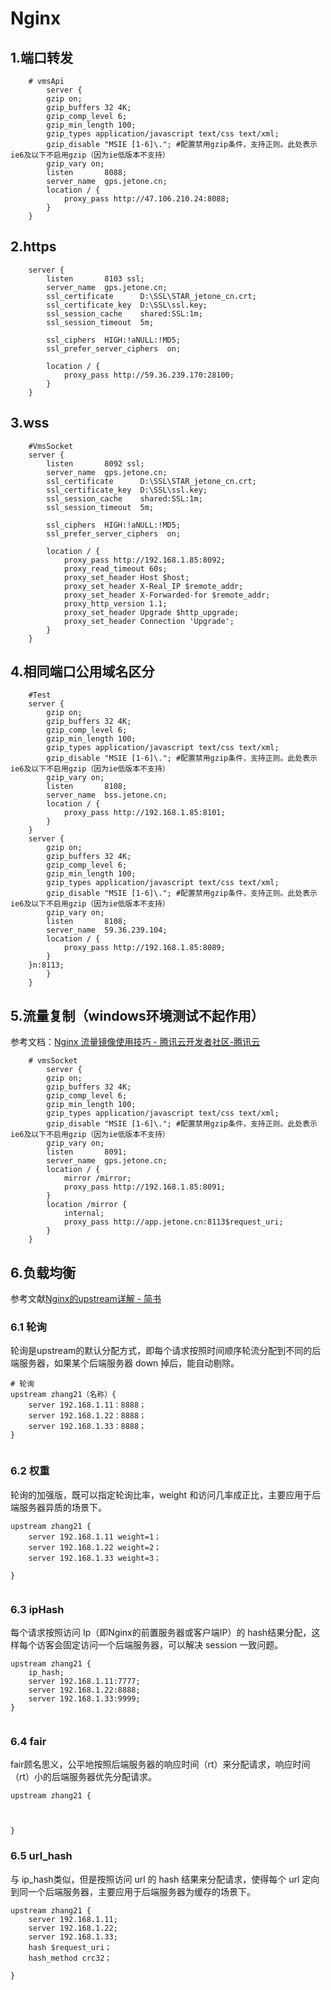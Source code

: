 # Nginx

## 1.端口转发

```shell
    # vmsApi
        server {
        gzip on;
        gzip_buffers 32 4K;
        gzip_comp_level 6;
        gzip_min_length 100;
        gzip_types application/javascript text/css text/xml;
        gzip_disable "MSIE [1-6]\."; #配置禁用gzip条件，支持正则。此处表示ie6及以下不启用gzip（因为ie低版本不支持）
        gzip_vary on;
        listen       8088;
        server_name  gps.jetone.cn;
        location / {
            proxy_pass http://47.106.210.24:8088;
        }
    }
```

## 2.https

```shell
    server {
        listen       8103 ssl;
        server_name  gps.jetone.cn;
        ssl_certificate      D:\SSL\STAR_jetone_cn.crt;
        ssl_certificate_key  D:\SSL\ssl.key;
        ssl_session_cache    shared:SSL:1m;
        ssl_session_timeout  5m;

        ssl_ciphers  HIGH:!aNULL:!MD5;
        ssl_prefer_server_ciphers  on;

        location / {
            proxy_pass http://59.36.239.170:28100;
        }
    }
```

## 3.wss

```shell
    #VmsSocket
    server {
        listen       8092 ssl;
        server_name  gps.jetone.cn;
        ssl_certificate      D:\SSL\STAR_jetone_cn.crt;
        ssl_certificate_key  D:\SSL\ssl.key;
        ssl_session_cache    shared:SSL:1m;
        ssl_session_timeout  5m;

        ssl_ciphers  HIGH:!aNULL:!MD5;
        ssl_prefer_server_ciphers  on;

        location / {
            proxy_pass http://192.168.1.85:8092;
            proxy_read_timeout 60s;
            proxy_set_header Host $host;
            proxy_set_header X-Real_IP $remote_addr;
            proxy_set_header X-Forwarded-for $remote_addr;
            proxy_http_version 1.1;
            proxy_set_header Upgrade $http_upgrade;
            proxy_set_header Connection 'Upgrade';
        }
    }
```

## 4.相同端口公用域名区分

```shell
    #Test
    server {
        gzip on;
        gzip_buffers 32 4K;
        gzip_comp_level 6;
        gzip_min_length 100;
        gzip_types application/javascript text/css text/xml;
        gzip_disable "MSIE [1-6]\."; #配置禁用gzip条件，支持正则。此处表示ie6及以下不启用gzip（因为ie低版本不支持）
        gzip_vary on;
        listen       8108;
        server_name  bss.jetone.cn;
        location / {
            proxy_pass http://192.168.1.85:8101;
        }
    }
    server {
        gzip on;
        gzip_buffers 32 4K;
        gzip_comp_level 6;
        gzip_min_length 100;
        gzip_types application/javascript text/css text/xml;
        gzip_disable "MSIE [1-6]\."; #配置禁用gzip条件，支持正则。此处表示ie6及以下不启用gzip（因为ie低版本不支持）
        gzip_vary on;
        listen       8108;
        server_name  59.36.239.104;
        location / {
            proxy_pass http://192.168.1.85:8089;
        }
    }n:8113;
        }
    }
```

## 5.流量复制（windows环境测试不起作用）

参考文档：[Nginx 流量镜像使用技巧 - 腾讯云开发者社区-腾讯云](https://cloud.tencent.com/developer/article/1495449)

```shell
    # vmsSocket
        server {
        gzip on;
        gzip_buffers 32 4K;
        gzip_comp_level 6;
        gzip_min_length 100;
        gzip_types application/javascript text/css text/xml;
        gzip_disable "MSIE [1-6]\."; #配置禁用gzip条件，支持正则。此处表示ie6及以下不启用gzip（因为ie低版本不支持）
        gzip_vary on;
        listen       8091;
        server_name  gps.jetone.cn;
        location / {
            mirror /mirror;
            proxy_pass http://192.168.1.85:8091;
        }
        location /mirror {
            internal;
            proxy_pass http://app.jetone.cn:8113$request_uri;
        }
    }
```

## 6.负载均衡

参考文献[Nginx的upstream详解 - 简书](https://www.jianshu.com/p/8671c40a5be8)

### 6.1 轮询

轮询是upstream的默认分配方式，即每个请求按照时间顺序轮流分配到不同的后端服务器，如果某个后端服务器 down 掉后，能自动剔除。

```shell
# 轮询
upstream zhang21（名称）{
    server 192.168.1.11：8888；
    server 192.168.1.22：8888；
    server 192.168.1.33：8888；
}


```

### 6.2 权重

轮询的加强版，既可以指定轮询比率，weight 和访问几率成正比，主要应用于后端服务器异质的场景下。

```shell
upstream zhang21 {
    server 192.168.1.11 weight=1；
    server 192.168.1.22 weight=2；
    server 192.168.1.33 weight=3；

}


```

### 6.3 ipHash

每个请求按照访问 Ip（即Nginx的前置服务器或客户端IP）的 hash结果分配，这样每个访客会固定访问一个后端服务器，可以解决 session 一致问题。

```shell
upstream zhang21 {
    ip_hash;
    server 192.168.1.11:7777;
    server 192.168.1.22:8888;
    server 192.168.1.33:9999;
}


```

### 6.4 fair

fair顾名思义，公平地按照后端服务器的响应时间（rt）来分配请求，响应时间（rt）小的后端服务器优先分配请求。

```shell
upstream zhang21 {



}
```

### 6.5  url_hash

与 ip_hash类似，但是按照访问 url 的 hash 结果来分配请求，使得每个 url 定向到同一个后端服务器，主要应用于后端服务器为缓存的场景下。

```shell
upstream zhang21 {
    server 192.168.1.11;
    server 192.168.1.22;
    server 192.168.1.33;
    hash $request_uri；
    hash_method crc32；

}


```
